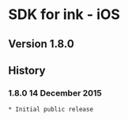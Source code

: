 # SDK for ink - iOS

## Version 1.8.0

## History

### 1.8.0   14 December 2015
    * Initial public release

    